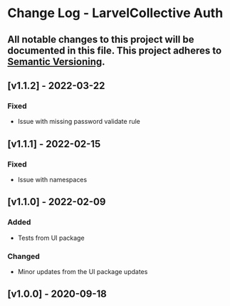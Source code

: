 # Change Log - LarvelCollective Auth
All notable changes to this project will be documented in this file.
This project adheres to [Semantic Versioning](http://semver.org/).
----

## [v1.1.2] - 2022-03-22

### Fixed
- Issue with missing password validate rule

## [v1.1.1] - 2022-02-15

### Fixed
- Issue with namespaces

## [v1.1.0] - 2022-02-09

### Added
- Tests from UI package

### Changed
- Minor updates from the UI package updates

## [v1.0.0] - 2020-09-18
